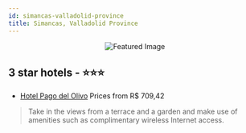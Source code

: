 ```yaml
---
id: simancas-valladolid-province
title: Simancas, Valladolid Province
---
```


<center><img src="https://i.travelapi.com/hotels/5000000/4820000/4816200/4816134/c66cc02a_z.jpg" alt="Featured Image" /></center>


##  3 star hotels - ⭐️⭐️⭐️

-    [Hotel Pago del Olivo](https://us.hurb.com/hotels/simancas/hotel-pago-del-olivo-JNP-JP062026?cmp=18055) Prices from R$ 709,42
   > Take in the views from a terrace and a garden and make use of amenities such as complimentary wireless Internet access.

